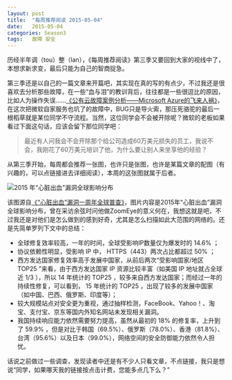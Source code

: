 ```yaml
---
layout: post
title:  "每周推荐阅读 2015-05-04"
date:   2015-05-04
categories: Season3
tags:   故障 安全
---
```


历经半年调（tou）整（lan），《每周推荐阅读》第三季又要回到大家的视线中了，本想求新求变，最后只能为自己的智商捉急。

第三季还是以自己的一篇文章来开篇吧，其实现在真的写的有点少，不过我还是很喜欢去分析那些故障，在一些“血与泪”的教训背后，往往都是一些很逗比的原因，比如人为操作失误……[《公有云故障案例分析——Microsoft Azure的飞来人祸》](http://www.infoq.com/cn/news/2015/04/azure-storage-failure-analysis)，在这次把微软自家服务也坑了的故障中，BUG只是导火索，那压死骆驼的最后一根稻草就是某位同学不守流程。当然，这位同学会不会被开除呢？微软的老板如果看过下面这句话，应该会留下那位同学吧：

>最近有人问我会不会开除那个给公司造成60万美元损失的员工，我说不会，我刚花了60万美元培训了他，为什么要让别人来坐享他的经验？

从第三季开始，每周都会推荐一张图，也许只是张图，也许是某篇文章的配图（有兴趣的，可以点链接进去详细阅读），本周的这张图就属于后者。

![2015 年“心脏出血”漏洞全球影响分布](http://7xn7do.com1.z0.glb.clouddn.com/images/heartbleed-2015.png-normalized)

该图源自[《“心脏出血”漏洞一周年全球普查》](http://www.zoomeye.org/lab/heartbleed/2015)，图片内容是2015年“心脏出血”漏洞全球影响分布，曾在采访余弦时问他做ZoomEye的意义何在，我想这就是吧，不过我还是对他们是怎么做到的感到好奇，尤其是怎么扫描如此大范围的网络的。还是先简单罗列下文中的总结：

* 全球修复效率较高，一年的时间，全球受影响IP数量仅为爆发时的 14.6% ；
* 协议依赖性明显，受影响 IP 中， HTTPS（443）两次占比都超过 50% ；
* 西方发达国家修复效率高于发展中国家，从前后两次“受影响国家/地区 TOP25 ”来看，由于西方发达国家 IP 资源比较丰富（如美国 IP 地址就占全球近 1/3 ），所以 14 年统计的 TOP25 ，较多来自西方发达国家；而经过一年的持续性修复，可以看到， 15 年统计的 TOP25 ，出现了较多的发展中国家（如中国、巴西、俄罗斯、印度等）；
* 较大规模站点对安全更为重视，通过抽样检测，FaceBook、Yahoo！、淘宝、支付宝、京东等国内外知名网站未发现相关漏洞。
* 我国持续响应能力依然需要努力提高，虽然从最初的 18% 的修复率，上升到了 59.9% ，但是对比于韩国（69.5%）、俄罗斯（78.0%）、香港（81.8%）、台湾（95.6%）以及日本（99.0%），网络空间的安全防御能力依然令人担忧。

话说之前做过一些调查，发现读者中还是有不少人只看文章，不点链接，我只是想说“同学，如果哪天我的链接按点击计费，您能多点几下么？”